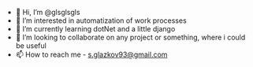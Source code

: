 - 👋 Hi, I’m @glsglsgls
- 👀 I’m interested in automatization of work processes
- 🌱 I’m currently learning dotNet and a little django
- 💞️ I’m looking to collaborate on any project or something, where i could be useful
- 📫 How to reach me - s.glazkov93@gmail.com

<!---
glsglsgls/glsglsgls is a ✨ special ✨ repository because its `README.md` (this file) appears on your GitHub profile.
You can click the Preview link to take a look at your changes.
--->
